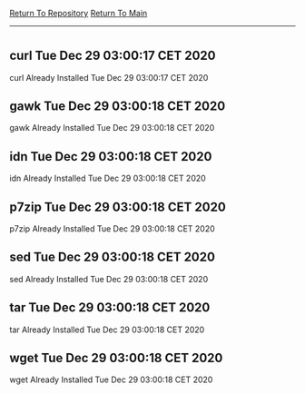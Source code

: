 [Return To Repository](https://github.com/bast69/piholeparser/)
[Return To Main](https://github.com/bast69/piholeparser/blob/master/RecentRunLogs/Mainlog.md)
____________________________________
# 
## curl Tue Dec 29 03:00:17 CET 2020
curl Already Installed Tue Dec 29 03:00:17 CET 2020
## gawk Tue Dec 29 03:00:18 CET 2020
gawk Already Installed Tue Dec 29 03:00:18 CET 2020
## idn Tue Dec 29 03:00:18 CET 2020
idn Already Installed Tue Dec 29 03:00:18 CET 2020
## p7zip Tue Dec 29 03:00:18 CET 2020
p7zip Already Installed Tue Dec 29 03:00:18 CET 2020
## sed Tue Dec 29 03:00:18 CET 2020
sed Already Installed Tue Dec 29 03:00:18 CET 2020
## tar Tue Dec 29 03:00:18 CET 2020
tar Already Installed Tue Dec 29 03:00:18 CET 2020
## wget Tue Dec 29 03:00:18 CET 2020
wget Already Installed Tue Dec 29 03:00:18 CET 2020
